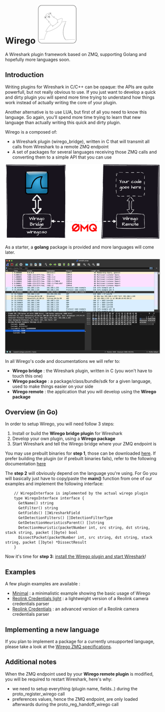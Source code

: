 # Wirego ![Wirego Logo](./doc/img/wirego_logo_small.png)


A Wireshark plugin framework based on ZMQ, supporting Golang and hopefully more languages soon.



## Introduction

Writing plugins for Wireshark in C/C++ can be opaque: the APIs are quite powerfull, but not really obvious to use. If you just want to develop a quick and dirty plugin you will spend more time trying to understand how things work instead of actually writing the core of your plugin.

Another alternative is to use LUA, but first of all you need to know this language. So again, you'll spend more time trying to learn that new language than actually writing this quick and dirty plugin.

Wirego is a composed of:

  - a Wireshark plugin (wirego_bridge), written in C that will transmit all calls from Wireshark to a remote ZMQ endpoint
  - A set of packages for several languages receiving those ZMQ calls and converting them to a simple API that you can use

![screenshot](./doc/img/schema.png)


As a starter, a **golang** package is provided and more languages will come later.

![screenshot](./examples/minimal/screenshot.png)

In all Wirego's code and documentations we will refer to:

  - **Wirego bridge** : the Wireshark plugin, written in C (you won't have to touch this one)
  - **Wirego package** : a package/class/bundle/sdk for a given language, used to make things easier on your side
  - **Wirego remote** : the application that you will develop using the **Wirego package**

## Overview (in Go)

In order to setup Wirego, you will need follow 3 steps:

  1. Install or build the **Wirego bridge plugin** for Wireshark
  2. Develop your own plugin, using a **Wirego package**
  3. Start Wireshark and tell the Wirego bridge where your ZMQ endpoint is

You may use prebuilt binaries for **step 1**, those can be downloaded [here](https://github.com/quarkslab/wirego/releases).
If prefer building the plugin (or if prebuilt binaries fails), refer to the following documentation [here](./doc/BUILD_WIREGO.md)


The **step 2** will obviously depend on the language you're using. For Go you will basically just have to copy/paste the **main()** function from one of our examples and implement the following interface:

```golang
    // WiregoInterface is implemented by the actual wirego plugin
    type WiregoInterface interface {
      GetName() string
      GetFilter() string
      GetFields() []WiresharkField
      GetDetectionFilters() []DetectionFilterType
      GetDetectionHeuristicsParent() []string
      DetectionHeuristic(packetNumber int, src string, dst string, stack string, packet []byte) bool
      DissectPacket(packetNumber int, src string, dst string, stack string, packet []byte) *DissectResult
    }
```

Now it's time for **step 3**: [install the Wirego plugin and start Wireshark](./doc/RUNNING.md)!

## Examples

A few plugin examples are available :

  - [Minimal](./examples/minimal/) : a minimalistic example showing the basic usage of Wirego
  - [Reolink Credentials light](./examples/reolinkcredslight/) : a lightweight version of a Reolink camera credentials parser
  - [Reolink Credentials](./examples/reolinkcreds/) : an advanced version of a Reolink camera credentials parser

## Implementing a new language

If you plan to implement a package for a currently unsupported language, please take a look at the [Wirego ZMQ specifications](./doc/PROTOCOL.md).

## Additional notes

When the ZMQ endpoint used by your **Wirego remote plugin** is modified, you will be required to restart Wireshark, here's why:

  - we need to setup everything (plugin name, fields..) during the proto_register_wirego call
  - preferences values, hence the ZMQ endpoint, are only loaded afterwards during the proto_reg_handoff_wirego call

